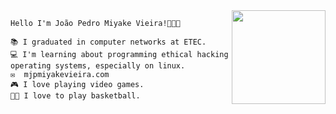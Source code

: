 
</h1> <img align="right" height="150" src="https://user-images.githubusercontent.com/100698182/210180843-be2c0a9c-25ff-416a-9e0d-dd4c745609ea.gif"/>
<div>
  
 ```
Hello I'm João Pedro Miyake Vieira!👨🏽‍💻 

📚 I graduated in computer networks at ETEC.
💻 I'm learning about programming ethical hacking operating systems, especially on linux.
✉  mjpmiyakevieira.com
🎮 I love playing video games.
⛹🏽 I love to play basketball.

```
 
